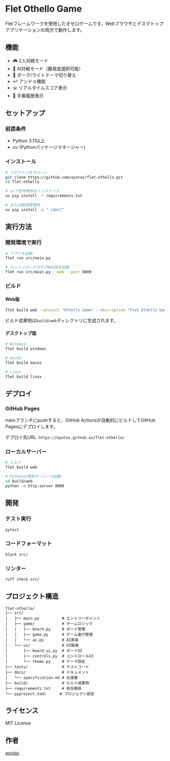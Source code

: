 # Flet Othello Game

Fletフレームワークを使用したオセロゲームです。Webブラウザとデスクトップアプリケーションの両方で動作します。

## 機能

- 🎮 2人対戦モード
- 🤖 AI対戦モード（難易度選択可能）
- 🎨 ダーク/ライトテーマ切り替え
- ↩️ アンドゥ機能
- 📊 リアルタイムスコア表示
- 📝 手番履歴表示

## セットアップ

### 前提条件

- Python 3.11以上
- uv (Pythonパッケージマネージャー)

### インストール

```bash
# リポジトリをクローン
git clone https://github.com/ayutaz/flet-othello.git
cd flet-othello

# uvで依存関係をインストール
uv pip install -r requirements.txt

# または開発環境用
uv pip install -e ".[dev]"
```

## 実行方法

### 開発環境で実行

```bash
# アプリを起動
flet run src/main.py

# ホットリロード付きでWeb版を起動
flet run src/main.py --web --port 8000
```

### ビルド

#### Web版

```bash
flet build web --project "Othello Game" --description "Flet Othello Game"
```

ビルド成果物は`build/web`ディレクトリに生成されます。

#### デスクトップ版

```bash
# Windows
flet build windows

# macOS
flet build macos

# Linux
flet build linux
```

## デプロイ

### GitHub Pages

mainブランチにpushすると、GitHub Actionsが自動的にビルドしてGitHub Pagesにデプロイします。

デプロイ先URL: `https://ayutaz.github.io/flet-othello/`

### ローカルサーバー

```bash
# ビルド
flet build web

# Pythonの簡易サーバーで起動
cd build/web
python -m http.server 8000
```

## 開発

### テスト実行

```bash
pytest
```

### コードフォーマット

```bash
black src/
```

### リンター

```bash
ruff check src/
```

## プロジェクト構造

```
flet-othello/
├── src/
│   ├── main.py          # エントリーポイント
│   ├── game/            # ゲームロジック
│   │   ├── board.py     # ボード管理
│   │   ├── game.py      # ゲーム進行管理
│   │   └── ai.py        # AI実装
│   └── ui/              # UI関連
│       ├── board_ui.py  # ボードUI
│       ├── controls.py  # コントロールUI
│       └── theme.py     # テーマ設定
├── tests/               # テストコード
├── docs/                # ドキュメント
│   └── specification.md # 仕様書
├── build/               # ビルド成果物
├── requirements.txt     # 依存関係
└── pyproject.toml      # プロジェクト設定
```

## ライセンス

MIT License

## 作者

[ayutaz](https://github.com/ayutaz)